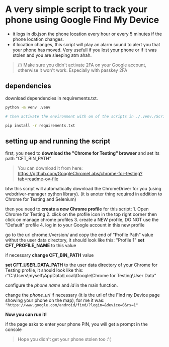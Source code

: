 # A very simple script to track your phone using Google Find My Device

- it logs in db.json the phone location every hour or every 5 minutes if the phone location changes.
- if location changes, this script will play an alarm sound to alert you that your phone has moved. Very usefull if you lost your phone or if it was stolen and you are sleeping atm ahah.

> /!\ Make sure you didn't activate 2FA on your Google account, otherwise it won't work. Especially with passkey 2FA

## dependencies

download dependencies in requirements.txt.

```sh
python -m venv .venv

# then activate the environment with on of the scripts in ./.venv./Scripts/

pip install -r requirements.txt
```

## setting up and running the script

first, you need to **download the "Chrome for Testing" browser** and set its path "CFT_BIN_PATH"
> You can download it from here: <https://github.com/GoogleChromeLabs/chrome-for-testing?tab=readme-ov-file>

btw this script will automatically download the ChromeDriver for you (using webdriver-manager python library). (it is anoter thing required in addition to Chrome for Testing and Selenium)

then you need to **create a *new* Chrome profile** for this script:
    1. Open Chrome for Testing
    2. click on the profile icon in the top right corner then click on manage chrome profiles
    3. create a NEW profile, DO NOT use the "Default" profile
    4. log in to your Google account in this new profile

go to the url chrome://version/ and copy the end of "Profile Path" value withut the user data directory, it should look like this: "Profile 1"
**set CFT_PROFILE_NAME** to this value

if necessary **change CFT_BIN_PATH** value

**set CFT_USER_DATA_PATH** to the user data directory of your Chrome for Testing profile, it should look like this: r"C:\Users\myself\AppData\Local\Google\Chrome for Testing\User Data"

configure the *phone name* and *id* in the main function.

change the *phone_url* if necessary (it is the url of the Find my Device page showing your phone on the map), for me it was: `"https://www.google.com/android/find/?login=&device=0&rs=1"`

**Now you can run it!**

if the page asks to enter your phone PIN, you will get a prompt in the console

> Hope you didn't get your phone stolen too :'(
